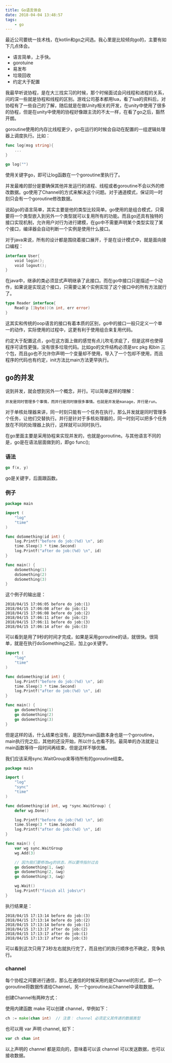 ```yaml
---
title: Go语言体会
date: 2018-04-04 13:48:57
tags: 
    - go
---
```


最近公司要统一技术栈，在kotlin和go之间选。我心里是比较倾向go的，主要有如下几点体会。

- 语言简单，上手快。
- gorotuine
- 易发布
- 垃圾回收
- 约定大于配置

我最早听说协程，是在大三找实习的时候，那个时候面试会问线程和进程的关系，问的深一些就是协程和线程的区别。游戏公司基本都用lua，看了lua的资料后，对协程有了一些自己的了解，随后就是在做Unity相关的开发，在unity中使用了很多的协程，但是在unity中使用的协程好像跟主流的不太一样，在看了go之后，豁然开朗。

goroutine使用的内存比线程更少，go在运行的时候会自动在配置的一组逻辑处理器上调度执行。比如：

```go
func log(msg string){
    ...
}

go log("")
```

使用关键字go，即可让log函数在一个goroutine里执行了。

并发最难的部分是要确保其他并发运行的进程、线程或者goroutine不会以外的修改数据。go使用了Channel的方式来解决这个问题。对于通道模式，保证同一时刻只会有一个goroutine修改数据。

说起go的语言简单，其实主要是他的类型比较简单。go使用的是组合模式，只需要将一个类型嵌入到另外一个类型就可以复用所有的功能。而且go还具有独特的接口实现机制，允许用户对行为进行建模，在go中不需要声明某个类型实现了某个接口，编译器会自动判断一个实例是使用什么接口。

对于java来说，所有的设计都是围绕着接口展开，于是在设计模式中，就是面向接口编程：

```go
interface User{
    void login();
    void logout();
}
```

在java中，继承的类必须显式声明继承了此接口。而在go中接口只是描述一个动作，如果说是实现这个接口，只需要让某个实例实现了这个接口中的所有方法就行了。

```go
type Reader interface{
    Read(p []byte))(n int, err error)
}
```

这其实和传统的oop语言的接口有着本质的区别，go中的接口一般只定义一个单一的动作，实际使用的过程中，这更有利于使用组合来复用代码。

约定大于配置这点，go在这方面上做的感觉有点儿吹毛求疵了，但是这样也使得程序可读性更强，没有很多垃圾代码。比如go的文件结构必须是src pkg 和bin 三个包，而且go也不允许你声明一个变量却不使用，导入了一个包却不使用，而且程序的代码也有约定，init方法比main方法更早执行。

## go的并发

说到并发，就会想到另外一个概念，并行。可以简单这样的理解：

```
并发是同时管理多个事情，而并行是同时做很多事情。也就是并发是manage，并行是run。
```

对于单核处理器来讲，同一时刻只能有一个任务在执行，那么并发就是同时管理多个任务，让他们交替执行。并行是针对于多核处理器的，同一时刻可以把多个任务放在不同的处理器上执行，这样就可以同时执行。

在go里面主要是采用协程来实现并发的，也就是goroutine。与其他语言不同的是，go是在语法层面做到的，即go func();

### 语法

```go
go f(x, y)
```

go是关键字，后面跟函数。

### 例子

```go
package main

import (
	"log"
	"time"
)

func doSomething(id int) {
	log.Printf("before do job:(%d) \n", id)
	time.Sleep(3 * time.Second)
	log.Printf("after do job:(%d) \n", id)
}

func main() {
	doSomething(1)
	doSomething(2)
	doSomething(3)
}
```

这个例子的输出是：

```
2018/04/15 17:06:05 before do job:(1) 
2018/04/15 17:06:08 after do job:(1) 
2018/04/15 17:06:08 before do job:(2) 
2018/04/15 17:06:11 after do job:(2) 
2018/04/15 17:06:11 before do job:(3) 
2018/04/15 17:06:14 after do job:(3) 
```

可以看到是用了9秒的时间才完成，如果是采用goroutine的话，就很快。很简单，就是在执行doSomething之前，加上go关键字。

```Go
import (
	"log"
	"time"
)

func doSomething(id int) {
	log.Printf("before do job:(%d) \n", id)
	time.Sleep(3 * time.Second)
	log.Printf("after do job:(%d) \n", id)
}

func main() {
	go doSomething(1)
	go doSomething(2)
	go doSomething(3)
}
```

但是这样的话，什么结果也没有，是因为main函数本身也是一个goroutine，main执行完之后，其他的还没开始，所以什么也看不到。最简单的办法就是让main函数等待一段时间再结束，但是这样不够优雅。

我们应该采用sync.WaitGroup来等待所有的goroutine结束。

```go
package main

import (
	"log"
	"sync"
	"time"
)

func doSomething(id int, wg *sync.WaitGroup) {
	defer wg.Done()

	log.Printf("before do job:(%d) \n", id)
	time.Sleep(3 * time.Second)
	log.Printf("after do job:(%d) \n", id)
}

func main() {
	var wg sync.WaitGroup
	wg.Add(3)

    // 因为我们要修改wg的状态，所以要传指针过去
	go doSomething(1, &wg)
	go doSomething(2, &wg)
	go doSomething(3, &wg)

	wg.Wait()
	log.Printf("finish all jobs\n")
}
```

执行结果是：

```
2018/04/15 17:13:14 before do job:(3) 
2018/04/15 17:13:14 before do job:(2) 
2018/04/15 17:13:14 before do job:(1) 
2018/04/15 17:13:17 after do job:(2) 
2018/04/15 17:13:17 after do job:(1) 
2018/04/15 17:13:17 after do job:(3) 
```

可以看到这次只用了3秒左右就执行完了，而且他们的执行顺序也不确定，竞争执行。

### channel

每个协程之间要进行通信，那么在通信的时候采用的是Channel的形式，即一个goroutine将数据传递给Channel，另一个goroutine从Channel中读取数据。

创建Channel有两种方式：

使用内建函数 make 可以创建 channel，举例如下：

```go
ch := make(chan int)  // 注意： channel 必须定义其传递的数据类型
```

也可以用 var 声明 channel, 如下：

```go
var ch chan int
```

以上声明的 channel 都是双向的，意味着可以该 channel 可以发送数据，也可以接收数据。





